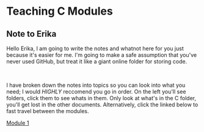 # Teaching C Modules

## Note to Erika
Hello Erika, I am going to write the notes and whatnot here for you just because it's easier for me. I'm going to make a safe assumption that you've never used GitHub, but treat it like a giant online folder for storing code.

<br>

I have broken down the notes into topics so you can look into what you need; I would <em>HIGHLY</em> reccomend you go in order. On the left you'll see folders, click them to see whats in them. Only look at what's in the C folder, you'll get lost in the other documents. Alternatively, click the linked below to fast travel between the modules.

<a href="https://github.com/aolwyn/Leetcode/tree/main/C/Module%201%20-%20Introduction#introduction-to-c">Module 1</a>

